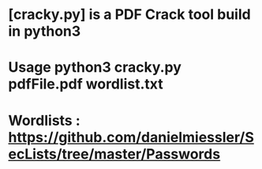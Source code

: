 # [cracky.py] is a PDF Crack tool build in python3 

# Usage python3 cracky.py pdfFile.pdf wordlist.txt

# Wordlists : https://github.com/danielmiessler/SecLists/tree/master/Passwords

